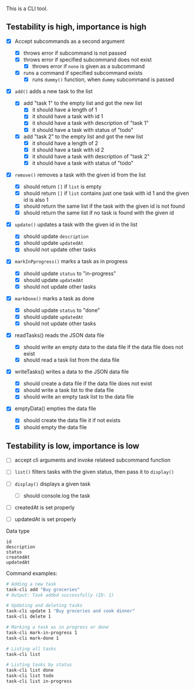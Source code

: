 This is a CLI tool.

## Testability is high, importance is high

- [x] Accept subcommands as a second argument

  - [x] throws error if subcommand is not passed
  - [x] throws error if specified subcommand does not exist
    - [x] throws error if `none` is given as a subcommand
  - [x] runs a command if specified subcommand exists
    - [x] runs `dummy()` function, when `dummy` subcommand is passed

- [x] `add()` adds a new task to the list
  - [x] add "task 1" to the empty list and got the new list
    - [x] it should have a length of 1
    - [x] it should have a task with id 1
    - [x] it should have a task with description of "task 1"
    - [x] it should have a task with status of "todo"
  - [x] add "task 2" to the empty list and got the new list
    - [x] it should have a length of 2
    - [x] it should have a task with id 2
    - [x] it should have a task with description of "task 2"
    - [x] it should have a task with status of "todo"
- [x] `remove()` removes a task with the given id from the list
  - [x] should return `[]` if `list` is empty
  - [x] should return `[]` if `list` contains just one task with id 1 and the given id is also 1
  - [x] should return the same list if the task with the given id is not found
  - [x] should return the same list if no task is found with the given id
- [x] `update()` updates a task with the given id in the list
  - [x] should update `description`
  - [x] should update `updatedAt`
  - [x] should not update other tasks
- [x] `markInPprogress()` marks a task as in progress
  - [x] should update `status` to "in-progress"
  - [x] should update `updatedAt`
  - [x] should not update other tasks
- [x] `markDone()` marks a task as done

  - [x] should update `status` to "done"
  - [x] should update `updatedAt`
  - [x] should not update other tasks

- [x] readTasks() reads the JSON data file
  - [x] should write an empty data to the data file if the data file does not exist
  - [x] should read a task list from the data file
- [x] writeTasks() writes a data to the JSON data file
  - [x] should create a data file if the data file does not exist
  - [x] should write a task list to the data file
  - [x] should write an empty task list to the data file
- [x] emptyData() empties the data file
  - [x] should create the data file it if not exists
  - [x] should empty the data file

## Testability is low, importance is low

- [ ] accept cli arguments and invoke relateed subcommand function
- [ ] `list()` filters tasks with the given status, then pass it to `display()`
- [ ] `display()` displays a given task

  - [ ] should console.log the task

- [ ] createdAt is set properly
- [ ] updatedAt is set properly

Data type

```
id
description
status
createdAt
updatedAt
```

Command examples:

```bash
# Adding a new task
task-cli add "Buy groceries"
# Output: Task added successfully (ID: 1)

# Updating and deleting tasks
task-cli update 1 "Buy groceries and cook dinner"
task-cli delete 1

# Marking a task as in progress or done
task-cli mark-in-progress 1
task-cli mark-done 1

# Listing all tasks
task-cli list

# Listing tasks by status
task-cli list done
task-cli list todo
task-cli list in-progress
```
